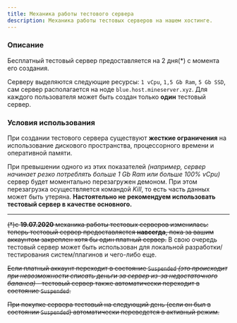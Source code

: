 ```yaml
---
title: Механика работы тестового сервера
description: Механика работы тестовых серверов на нашем хостинге. 
---
```


### Описание
Бесплатный тестовый сервер предоставляется на 2 дня(*) с момента его создания.

Серверу выделяются следующие ресурсы: `1 vCpu`, `1,5 Gb Ram`, `5 Gb SSD`, сам сервер располагается на ноде `blue.host.mineserver.xyz`. Для каждого пользователя может быть создан только **один** тестовый сервер.

### Условия использования

При создании тестового сервера существуют **жесткие ограничения** на использование дискового пространства, процессорного времени и оперативной памяти.

При превышении одного из этих показателей *(например, сервер начинает резко потреблять больше 1 Gb Ram или больше 100% vCpu)* сервер будет моментально перезагружен демоном. При этом перезагрузка осуществляется командой *Kill*, то есть часть данных может быть утеряна. **Настоятельно не рекомендуем использовать тестовый сервер в качестве основного.**

---

~~(*)с **19.07.2020** механика работы тестовых серверов изменилась: теперь тестовый сервер предоставляется **навсегда**, пока за вашим аккаунтом закреплен хотя бы один платный сервер.~~
В свою очередь тестовый сервер может быть использован для локальной разработки/тестирования систем/плагинов и чего-либо еще.

~~Если платный аккаунт переходит в состояние `Suspended` *(это происходит при невозможности списать деньги за сервер из-за недостаточного баланса)* - тестовый сервер также автоматически переходит в состояние `Suspended`.~~

~~При покупке сервера тестовый на следующий день (если он был в состоянии `Suspended`) автоматически переведется в активный режим.~~